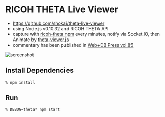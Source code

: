 # RICOH THETA Live Viewer

- https://github.com/shokai/theta-live-viewer
- using Node.js v0.10.32 and RICOH THETA API
- capture with [ricoh-theta npm](https://github.com/shokai/node-ricoh-theta) every minutes, notify via Socket.IO, then Animate by [theta-viewer.js](https://github.com/shokai/theta-viewer.js)
- commentary has been published in [Web+DB Press vol.85](http://www.amazon.co.jp/dp/4774171417/shokai-22)

![screenshot](http://gyazo.com/fd228dfaf11a2cebea48af59d3f92375.gif)


## Install Dependencies

    % npm install


## Run

    % DEBUG=theta* npm start
